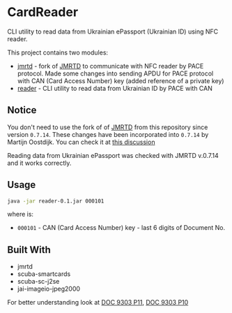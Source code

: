 # CardReader
CLI utility to read data from Ukrainian ePassport (Ukrainian ID) using NFC reader.

This project contains two modules:
* [jmrtd](/jmrtd) - fork of [JMRTD](http://jmrtd.org/) to communicate with NFC reader by PACE protocol. Made some changes into sending APDU for PACE protocol with CAN (Card Access Number) key (added reference of a private key)
* [reader](/reader) - CLI utility to read data from Ukrainian ID by PACE with CAN

## Notice
You don't need to use the fork of of [JMRTD](http://jmrtd.org/) from this repository since version `0.7.14`.
These changes have been incorporated into `0.7.14` by Martijn Oostdijk.
You can check it at [this discussion](https://sourceforge.net/p/jmrtd/discussion/580232/thread/ff434886d2/)

Reading data from Ukrainian ePassport was checked with JMRTD v.0.7.14 and it works correctly.

## Usage
```bash
java -jar reader-0.1.jar 000101
```
where is:
* `000101` - CAN (Card Access Number) key - last 6 digits of Document No.

## Built With
* jmrtd
* scuba-smartcards
* scuba-sc-j2se
* jai-imageio-jpeg2000

For better understanding look at [DOC 9303 P11](https://www.icao.int/publications/Documents/9303_p11_cons_en.pdf), [DOC 9303 P10](https://www.icao.int/publications/Documents/9303_p10_cons_en.pdf)

